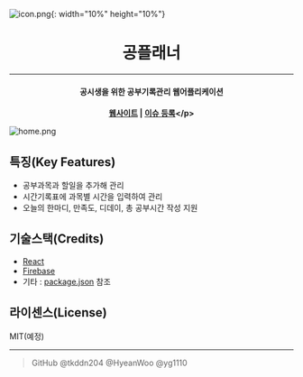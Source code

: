 ![icon.png](https://user-images.githubusercontent.com/46041638/80945363-9d77d880-8e26-11ea-81d0-d229446a5444.png){: width="10%" height="10%"}

# <h1 align="center">공**플래너</h1>**

---

**<h4 align="center">공시생을 위한 공부기록관리 웹어플리케이션</h4>**

**<p align="center">[웹사이트]([https://gong-planner.web.app/](https://gong-planner.web.app/)) | [이슈 등록]([https://github.com/GongPlanner/gong-planner/issues/new](https://github.com/GongPlanner/gong-planner/issues/new))</p>**

![home.png](https://user-images.githubusercontent.com/46041638/80945383-ac5e8b00-8e26-11ea-92c5-20df2c10847b.png)

## 특징(Key Features)

- 공부과목과 할일을 추가해 관리
- 시간기록표에 과목별 시간을 입력하여 관리
- 오늘의 한마디, 만족도, 디데이, 총 공부시간 작성 지원

## 기술스택(Credits)

- [React]([https://ko.reactjs.org/](https://ko.reactjs.org/))
- [Firebase]([https://firebase.google.com/?hl=ko](https://firebase.google.com/?hl=ko))
- 기타 : [package.json]([https://github.com/GongPlanner/gong-planner/blob/9f844c776c9c56f4211de56206f16dbd89c3f7c9/package.json#L5](https://github.com/GongPlanner/gong-planner/blob/9f844c776c9c56f4211de56206f16dbd89c3f7c9/package.json#L5)) 참조

## 라이센스(License)

MIT(예정)

---

> GitHub @tkddn204 @HyeanWoo @yg1110
